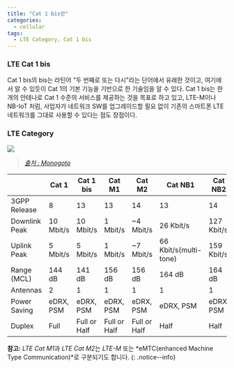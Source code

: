 ```yaml
---
title: "Cat 1 bis란"
categories:
  - cellular
tags:
  - LTE Category, Cat 1 bis
---
```



### LTE Cat 1 bis
Cat 1 bis의 bis는 라틴어 "두 번째로 또는 다시"라는 단어에서 유래한 것이고, 여기에서 알 수 있듯이 Cat 1의 기본 기능을 기반으로 한 기술임을 알 수 있다.
Cat 1 bis는 한 개의 안테나로 Cat 1 수준의 서비스를 제공하는 것을 목표로 하고 있고, LTE-M이나 NB-IoT 처럼, 사업자가 네트워크 SW를 업그레이드할 필요 없이 기존의 스마트폰 LTE 네트워크를 그대로 사용할 수 있다는 점도 장점이다.

### LTE Category
![](../../pasteimages/2023-05-09-07-40-34.png)
> <cite><a href="https://monogoto.io/2022/12/22/the-true-speed-of-cellular-iot/">출처 : Monogoto</a></cite>


|              | Cat 1     | Cat 1 bis    | Cat M1      | Cat M2       | Cat NB1              | Cat NB2    | 
| ---          | ---       | ---          | ---         | ---          | ---                  | ---        | 
|3GPP Release  | 8         | 13           | 13          | 14           | 13                   | 14         | 
|Downlink Peak | 10 Mbit/s | 10 Mbit/s    | 1 Mbit/s    | ~4 Mbit/s    | 26 Kbit/s            | 127 Kbit/s |
|Uplink Peak   | 5 Mbit/s  | 5 Mbit/s     | 1 Mbit/s    | ~7 Mbit/s    | 66 Kbit/s(multi-tone)| 159 Kbit/s |
|Range (MCL)   | 144 dB    | 141 dB       | 156 dB      | 156 dB       | 164 dB               | 164 dB     |
|Antennas      | 2         | 1            | 1           | 1            | 1                    | 1          |
|Power Saving  | eDRX, PSM | eDRX, PSM    | eDRX, PSM   | eDRX, PSM    | eDRX, PSM            | eDRX, PSM  |
|Duplex        | Full      | Full or Half | Full or Half| Full or Half | Half                 | Half       |

**참고:** 
*LTE Cat M1*과 *LTE Cat M2*는 *LTE-M* 또는 *eMTC(enhanced Machine Type Communication)*로 구분되기도 합니다.
{: .notice--info}

